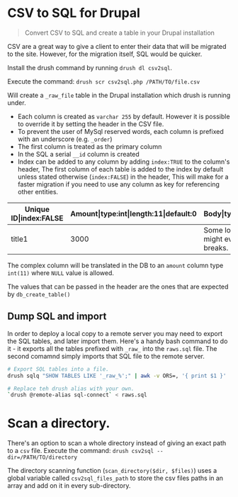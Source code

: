 # CSV to SQL for Drupal

> Convert CSV to SQL and create a table in your Drupal installation

CSV are a great way to give a client to enter their data that will be migrated
to the site. However, for the migration itself, SQL would be quicker.

Install the drush command by running ``drush dl csv2sql``.

Execute the command: ``drush scr csv2sql.php /PATH/TO/file.csv``

Will create a ``_raw_file`` table in the Drupal installation which drush is running
under.

* Each column is created as ``varchar 255`` by default. However it is possible to
override it by setting the header in the CSV file.
* To prevent the user of MySql reserved words, each column is prefixed with an underscore (e.g. ``_order``)
* The first column is treated as the primary column
* In the SQL a serial ``__id`` column is created
* Index can be added to any column by adding ``index:TRUE`` to the column's header,
 The first column of each table is added to the index by default unless stated otherwise (``index:FALSE``) in the header,
 This will make for a faster migration if you need to use any column as key for referencing other entities.

| Unique ID&#124;index:FALSE | Amount&#124;type:int&#124;length:11&#124;default:0| Body&#124;type:text&#124;size:big | User&#124;index:TRUE  |
| -------------------------- | --------------------------------------------------| ----------------------------------| ----- |
| title1                     | 3000                                              | Some long text, that might even have line breaks. | user1 |

The complex column will be translated in the DB to an ``amount`` column type
``int(11)`` where ``NULL`` value is allowed.

The values that can be passed in the header are the ones that are expected by
``db_create_table()``

## Dump SQL and import

In order to deploy a local copy to a remote server you may need to export the SQL tables, and later import them. Here's a handy bash command to do it - it exports all the tables prefixed with ``_raw_`` into the ``raws.sql`` file. The second comamnd simply imports that SQL file to the remote server.

```bash
# Export SQL tables into a file.
drush sqlq "SHOW TABLES LIKE '_raw_%';" | awk -v ORS=, '{ print $1 }' | sed 's/,$//' | sed 's/^Tables_in_[^,]*,//' | drush sql-dump > raws.sql

# Replace teh drush alias with your own.
`drush @remote-alias sql-connect` < raws.sql
```

# Scan a directory.

There's an option to scan a whole directory instead of giving an exact path to a ``csv`` file.
Execute the command: ``drush csv2sql --dir=/PATH/TO/directory``

The directory scanning function (``scan_directory($dir, $files)``) uses a global variable called ``csv2sql_files_path`` to store the csv files paths in an array and add on it in every sub-directory.
